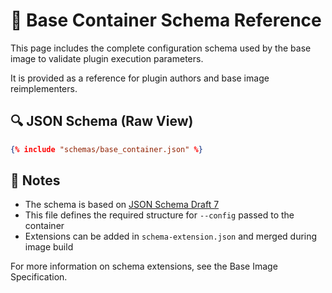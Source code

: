 # 📑 Base Container Schema Reference

This page includes the complete configuration schema used by the base image to validate plugin execution parameters.

It is provided as a reference for plugin authors and base image reimplementers.

## 🔍 JSON Schema (Raw View)

~~~json
{% include "schemas/base_container.json" %}
~~~


## 🧾 Notes

- The schema is based on [JSON Schema Draft 7](https://json-schema.org/draft-07/schema)
- This file defines the required structure for `--config` passed to the container
- Extensions can be added in `schema-extension.json` and merged during image build

For more information on schema extensions, see the Base Image Specification.

